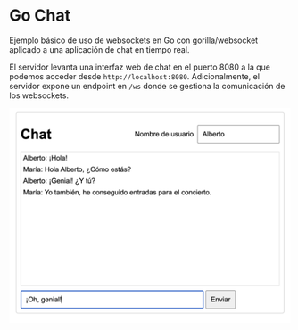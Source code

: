 # Go Chat

Ejemplo básico de uso de websockets en Go con gorilla/websocket aplicado a una aplicación de chat en tiempo real.

El servidor levanta una interfaz web de chat en el puerto 8080 a la que podemos acceder desde `http://localhost:8080`. Adicionalmente, el servidor expone un endpoint en `/ws` donde se gestiona la comunicación de los websockets.

![go chat exmaple](images/chat-screen.png)
